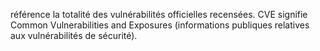 référence la totalité des vulnérabilités officielles recensées. CVE signifie Common Vulnerabilities and Exposures (informations publiques relatives aux vulnérabilités de sécurité).